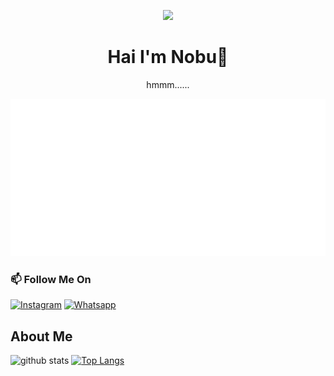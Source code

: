 <p align="center">
<a href="https://count.getloli.com/"><img src="https://count.getloli.com/get/@nobuyaki?theme=gelbooru-h"></a>
</p>
<h1 align='center'>Hai I'm Nobu👋</h1>
<p align='center'>hmmm......</p>
<img src="readme.svg">

### 📫 Follow Me On
<a href="https://www.instagram.com/dimas.ptr0" target="_blank"><img src="https://img.shields.io/badge/Instagram-%23E4405F.svg?&style=flat-square&logo=instagram&logoColor=white" alt="Instagram"></a>
<a href="https://wa.me/6282136498803" target="_blank"><img src="https://img.shields.io/badge/discord-%7289DA.svg?&style=flat-square&logo=discord&logoColor=#7289DA" alt="Whatsapp"></a>

<h2>About Me</h2

![github stats](https://github-readme-stats.vercel.app/api?username=Nobuyaki&layout=compact&theme=midnight-purple)
[![Top Langs](https://github-readme-stats.vercel.app/api/top-langs/?username=nobuyaki&layout=compact&theme=midnight-purple)](https://github.com/nobuyaki/github-readme-stats)
